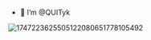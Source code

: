 - 👋 I’m @QUITyk
<!---
QUITyk/QUITyk is a ✨ special ✨ repository because its `README.md` (this file) appears on your GitHub profile.
You can click the Preview link to take a look at your changes.
--->
![1747223625505122080651778105492](https://github.com/user-attachments/assets/731c6fb8-6db6-453d-a424-cea3105a0e26)
